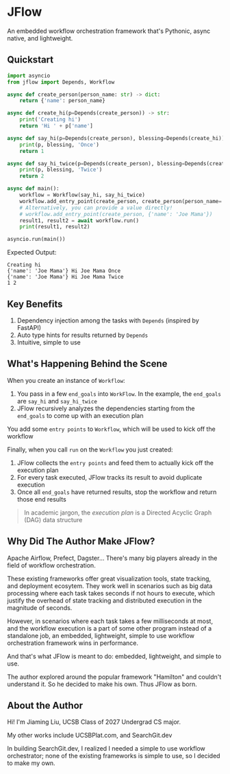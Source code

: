# JFlow
An embedded workflow orchestration framework that's Pythonic, async native, and lightweight.

## Quickstart

```python
import asyncio
from jflow import Depends, Workflow

async def create_person(person_name: str) -> dict:
    return {'name': person_name}

async def create_hi(p=Depends(create_person)) -> str:
    print('Creating hi')
    return 'Hi ' + p['name']

async def say_hi(p=Depends(create_person), blessing=Depends(create_hi)) -> int:
    print(p, blessing, 'Once')
    return 1

async def say_hi_twice(p=Depends(create_person), blessing=Depends(create_hi)) -> int:
    print(p, blessing, 'Twice')
    return 2

async def main():
    workflow = Workflow(say_hi, say_hi_twice)
    workflow.add_entry_point(create_person, create_person(person_name='Joe Mama'))
    # Alternatively, you can provide a value directly!
    # workflow.add_entry_point(create_person, {'name': 'Joe Mama'})
    result1, result2 = await workflow.run()
    print(result1, result2)

asyncio.run(main())
```

Expected Output:
```text
Creating hi
{'name': 'Joe Mama'} Hi Joe Mama Once
{'name': 'Joe Mama'} Hi Joe Mama Twice
1 2
```

## Key Benefits
1. Dependency injection among the tasks with `Depends` (inspired by FastAPI)
2. Auto type hints for results returned by `Depends`
3. Intuitive, simple to use

## What's Happening Behind the Scene
When you create an instance of `Workflow`:
1. You pass in a few `end_goals` into `WorkFlow`. In the example, the `end_goals` are `say_hi` and `say_hi_twice`
2. JFlow recursively analyzes the dependencies starting from the `end_goals` to come up with an execution plan

You add some `entry points` to `Workflow`, which will be used to kick off the workflow

Finally, when you call `run` on the `Workflow` you just created:
1. JFlow collects the `entry points` and feed them to actually kick off the execution plan
2. For every task executed, JFlow tracks its result to avoid duplicate execution
3. Once all `end_goals` have returned results, stop the workflow and return those end results

> In academic jargon, the _execution plan_ is a Directed Acyclic Graph (DAG) data structure

## Why Did The Author Make JFlow?
Apache Airflow, Prefect, Dagster...
There's many big players already in the field of workflow orchestration.

These existing frameworks offer great visualization tools, state tracking, and deployment ecosytem.
They work well in scenarios such as big data processing where each task takes seconds if not hours to execute, 
which justify the overhead of state tracking and distributed execution in the magnitude of seconds.

However, in scenarios where each task takes a few milliseconds at most, and the workflow execution is a part of some other program instead of a standalone job,
an embedded, lightweight, simple to use workflow orchestration framework wins in performance.

And that's what JFlow is meant to do: embedded, lightweight, and simple to use.

The author explored around the popular framework "Hamilton" and couldn't understand it. So he decided to make his own. 
Thus JFlow as born.

## About the Author
Hi! I'm Jiaming Liu, UCSB Class of 2027 Undergrad CS major.

My other works include UCSBPlat.com, and SearchGit.dev

In building SearchGit.dev, I realized I needed a simple to use workflow orchestrator;
none of the existing frameworks is simple to use, so I decided to make my own.

